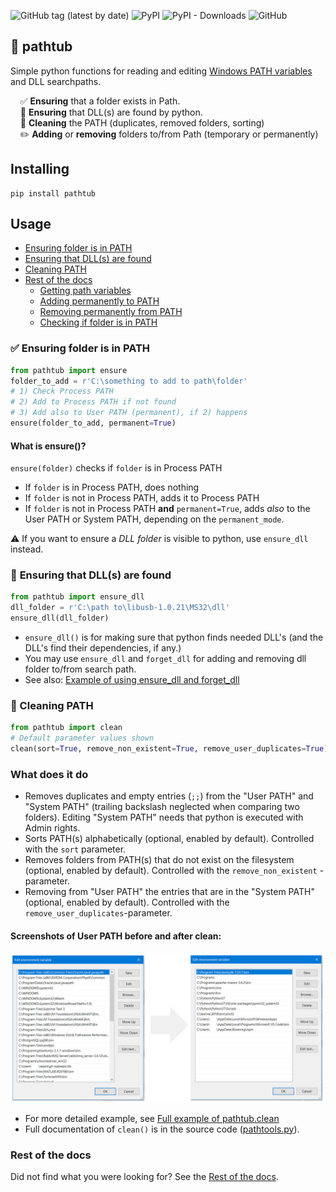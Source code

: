 ![GitHub tag (latest by date)](https://img.shields.io/github/v/tag/np-8/pathtub)&nbsp;![PyPI](https://img.shields.io/pypi/v/pathtub)&nbsp;![PyPI - Downloads](https://img.shields.io/pypi/dm/pathtub)&nbsp;![GitHub](https://img.shields.io/github/license/np-8/pathtub)

## 🛁 pathtub

Simple python functions for reading and editing [Windows PATH variables](docs/path_variables.md) and  DLL searchpaths.


   &nbsp;&nbsp;&nbsp;&nbsp;✅ **Ensuring** that a folder exists in Path. <br>
   &nbsp;&nbsp;&nbsp;&nbsp;🔗 **Ensuring** that DLL(s) are found by python. <br>
   &nbsp;&nbsp;&nbsp;&nbsp;🧽 **Cleaning** the PATH (duplicates, removed folders, sorting) <br>
   &nbsp;&nbsp;&nbsp;&nbsp;✏️ **Adding** or **removing** folders to/from Path (temporary or permanently) <br>



## Installing
```
pip install pathtub
```


## Usage

- [Ensuring folder is in PATH](#-ensuring-folder-is-in-path)
- [Ensuring that DLL(s) are found](#%f0%9f%94%97-ensuring-that-dlls-are-found)
- [Cleaning PATH](#-cleaning-path)
- [Rest of the docs](#rest-of-the-docs)
  - [Getting path variables](docs/rest_of_the_docs.md#getting-path-variables)
  - [Adding permanently to PATH](docs/rest_of_the_docs.md#adding-permanently-to-path-user)
  - [Removing permanently from PATH](docs/rest_of_the_docs.md#removing-permanently-from-path-user)
  - [Checking if folder is in PATH](docs/rest_of_the_docs.md#checking-if-folder-is-in-path)
  


### ✅ Ensuring folder is in PATH
```python
from pathtub import ensure
folder_to_add = r'C:\something to add to path\folder'
# 1) Check Process PATH
# 2) Add to Process PATH if not found
# 3) Add also to User PATH (permanent), if 2) happens
ensure(folder_to_add, permanent=True)
```
#### What is ensure()?
`ensure(folder)`  checks if `folder` is in Process PATH<br>
- If `folder` is in Process PATH, does nothing
- If `folder` is not in Process PATH, adds it to Process PATH
- If `folder` is not in Process PATH **and** `permanent=True`, adds *also* to the User PATH or System PATH, depending on the `permanent_mode`. 
  
⚠️ If you want to ensure a *DLL folder* is visible to python, use `ensure_dll` instead. 


### 🔗 **Ensuring** that DLL(s) are found 
```python
from pathtub import ensure_dll
dll_folder = r'C:\path to\libusb-1.0.21\MS32\dll'
ensure_dll(dll_folder)
```
- `ensure_dll()` is for making sure that python finds needed DLL's (and the DLL's find their dependencies, if any.)
- You may use `ensure_dll` and `forget_dll` for adding and removing dll folder to/from search path.
- See also: [Example of using ensure_dll and forget_dll](docs/dll_paths.md)




### 🧽 Cleaning PATH
```python
from pathtub import clean
# Default parameter values shown
clean(sort=True, remove_non_existent=True, remove_user_duplicates=True)
```
### What does it do
- Removes duplicates and empty entries (`;;`) from the "User PATH" and "System PATH" (trailing backslash neglected when comparing two folders). Editing "System PATH" needs that python is executed with Admin rights.
- Sorts PATH(s) alphabetically (optional, enabled by default). Controlled with the `sort` parameter.
- Removes folders from PATH(s) that do not exist on the filesystem (optional, enabled by default). Controlled with the `remove_non_existent` -parameter.
- Removing from "User PATH" the entries that are in the "System PATH" (optional, enabled by default). Controlled with the `remove_user_duplicates`-parameter.

#### Screenshots of User PATH before and after clean:
   ![User PATH](img/user-before-after-clean.png)  


- For more detailed example, see [Full example of pathtub.clean](docs/example_clean.md)
- Full documentation of `clean()` is in the source code ([pathtools.py](pathtub/pathtools.py)).

### Rest of the docs
Did not find what you were looking for? See the [Rest of the docs](docs/rest_of_the_docs.md).
